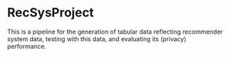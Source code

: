 # RecSysProject
This is a pipeline for the generation of tabular data reflecting recommender system data, testing with this data, and evaluating its (privacy) performance.

